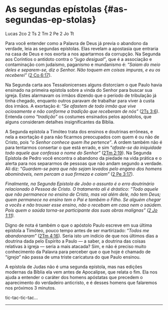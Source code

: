 # As segundas epístolas {#as-segundas-ep-stolas}

Lucas 2co 2 Ts 2 Tm 2 Pe 2 Jo Tt

Para você entender como a Palavra de Deus já previa o abandono da verdade, leia as segundas epístolas. Elas revelam a apostasia que entraria na casa de Deus e nos exorta a nos apartarmos da corrupção. Na Segunda aos Coríntios o antídoto contra o “_jugo desigual”_, que é a associação e contaminação com judaísmo, paganismo e mundanismo é: “_Saiam do meio deles e separem-se, diz o Senhor. Não toquem em coisas impuras, e eu os receberei”_ ([2 Co 6:17](http://bibliaonline.com.br/acf/2co/6/17)).

Na Segunda carta aos Tessalonicenses alguns distorciam o que Paulo havia ensinado na primeira epístola sobre a vinda do Senhor para buscar sua igreja. Estes alarmavam os irmãos dizendo que o período de tribulação já tinha chegado, enquanto outros paravam de trabalhar para viver à custa dos irmãos. A exortação é: “_Se afastem de todo irmão que vive ociosamente e não conforme a tradição que receberam de nós”_ ([2Ts 3:6](http://bibliaonline.com.br/acf/2ts/3/6)). Entenda como “_tradição”_ os costumes ensinados pelos apóstolos, que alguns consideram detalhes insignificantes da Bíblia.

A Segunda epístola a Timóteo trata dos ensinos e doutrinas errôneas, e nela a exortação é para não ficarmos preocupados com quem é ou não de Cristo, pois “_o Senhor conhece quem lhe pertence”_. A ordem também não é para tentarmos consertar o que está errado, e sim “_afaste-se da iniquidade todo aquele que confessa o nome do Senhor”_ ([2Tm 2:19](http://bibliaonline.com.br/acf/2tm/2/19)). Na Segunda Epístola de Pedro você encontra o abandono da piedade na vida prática e o alerta para nos separarmos de pessoas que não andam segundo a verdade. Ali diz: “_Guardem-se para que não sejam levados pelo engano dos homens abomináveis, nem percam a sua firmeza e caiam”_ ([2 Pe 3:17](http://bibliaonline.com.br/acf/2pe/3/17)).

_Finalmente, na Segunda Epístola de João o assunto é o erro doutrinário relacionado à Pessoa de Cristo. O tratamento ali é drástico: “Todo aquele que não permanece no ensino de Cristo, mas vai além dele, não tem Deus; quem permanece no ensino tem o Pai e também o Filho. Se alguém chegar a vocês e não trouxer esse ensino, não o recebam em casa nem o saúdem. Pois quem o saúda torna-se participante das suas obras malignas” (_[_2 Jo 1:11_](http://bibliaonline.com.br/acf/2jo/1/11)_)._

Digno de nota é também o que o apóstolo Paulo escreve em sua última epístola a Timóteo, pouco tempo antes de ser martirizado: “_Todos me abandonaram”_ ([2Tm 4:16](http://bibliaonline.com.br/acf/2tm/4/16)). Seria isto um indício de que nos últimos dias a doutrina dada pelo Espírito a Paulo — a saber, a doutrina das coisas relativas à igreja — seria a mais atacada? Sim, e não é preciso muito conhecimento da Palavra para perceber que o que hoje é chamado de “_igreja”_ não passa de uma triste caricatura do que Paulo ensinou.

A epístola de Judas não é uma segunda epístola, mas nas edições modernas da Bíblia ela vem antes de Apocalipse, que relata o fim. Ela nos ajuda a entender o caráter dos homens apóstatas que precedem o aparecimento do verdadeiro anticristo, e é desses homens que falaremos nos próximos 3 minutos.

tic-tac-tic-tac...

*****